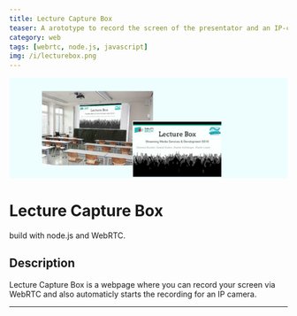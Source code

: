 ```yaml
---
title: Lecture Capture Box
teaser: A arototype to record the screen of the presentator and an IP-camera. 
category: web
tags: [webrtc, node.js, javascript]
img: /i/lecturebox.png
---
```

![LectureBox](/i/lecturebox.png)
# Lecture Capture Box
build with node.js and WebRTC. 

## Description
Lecture Capture Box is a webpage where you can record your screen via WebRTC and also automaticly starts the recording for an IP camera. 

---